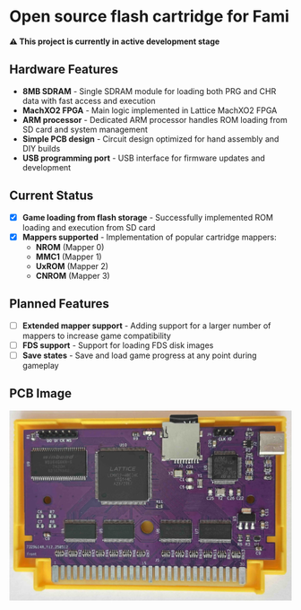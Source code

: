 # Open source flash cartridge for Fami

**⚠️ This project is currently in active development stage**

## Hardware Features

- **8MB SDRAM** - Single SDRAM module for loading both PRG and CHR data with fast access and execution
- **MachXO2 FPGA** - Main logic implemented in Lattice MachXO2 FPGA
- **ARM processor** - Dedicated ARM processor handles ROM loading from SD card and system management
- **Simple PCB design** - Circuit design optimized for hand assembly and DIY builds
- **USB programming port** - USB interface for firmware updates and development

## Current Status

- [x] **Game loading from flash storage** - Successfully implemented ROM loading and execution from SD card
- [x] **Mappers supported** - Implementation of popular cartridge mappers:
  - **NROM** (Mapper 0)
  - **MMC1** (Mapper 1)
  - **UxROM** (Mapper 2)
  - **CNROM** (Mapper 3)

## Planned Features

- [ ] **Extended mapper support** - Adding support for a larger number of mappers to increase game compatibility
- [ ] **FDS support** - Support for loading FDS disk images
- [ ] **Save states** - Save and load game progress at any point during gameplay

## PCB Image
![PCB Image](pcb.jpg)
